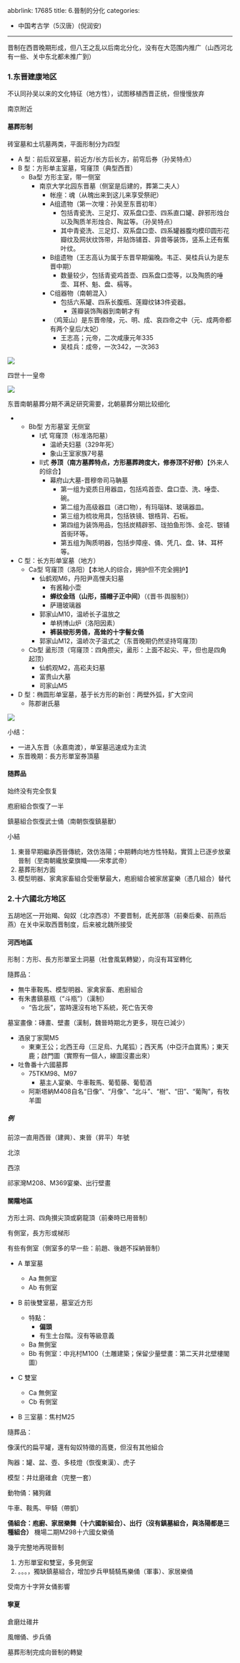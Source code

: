 abbrlink: 17685
title: 6.晉制的分化
categories:
  - 中国考古学（5汉唐）(倪润安)
---
晋制在西晋晚期形成，但八王之乱以后南北分化，没有在大范围内推广（山西河北有一些、关中东北都未推广到）

### 1.东晋建康地区

不认同孙吴以来的文化特征（地方性），试图移植西晋正统，但慢慢放弃

南京附近

#### 墓葬形制

砖室墓和土坑墓两类，平面形制分为四型

- A 型：前后双室墓，前近方/长方后长方，前穹后券（孙吴特点）
- B 型：方形单主室墓，穹窿顶（典型西晋）
    - Ba型 方形主室，带一侧室
        - 南京大学北园东晋墓（侧室是后建的，葬第二夫人）
            - 帐座：魂（从魄出来到这儿来享受祭祀）
            - A组遗物（第一次埋：孙吴至东晋初年）
                - 包括青瓷洗、三足灯、双系盘口壶、四系直口罐、辟邪形烛台以及陶质羊形烛合、陶盆等。（孙吴特点）
                - 其中青瓷洗、三足灯、双系盘口壶、四系罐器腹均模印圆形花瓣纹及网状纹饰带，并贴饰铺首、异兽等装饰，竖系上还有蕉叶纹。
            - B组遗物（王志高认为属于东晋早期偏晚。韦正、昊桂兵认为是东晋中期）
                - 数量较少，包括青瓷鸡首壶、四系盘口壶等，以及陶质的唾壶、耳杯、魁、盘、槅等。
            - C组器物（南朝混入）
                - 包括六系罐、四系长腹瓶、莲瓣纹钵3件瓷器。
                    - 莲瓣装饰陶器到南朝才有
            - （鸡笼山）是东晋帝陵，元、明、成、哀四帝之中（元、成两帝都有两个皇后/太妃）
                - 王志高；元帝，二次咸康元年335
                - 吴桂兵：成帝，一次342，一次363

![](001.png)

四世十一皇帝

![](002.png)

东晋南朝墓葬分期不满足研究需要，北朝墓葬分期比较细化

-   - Bb型 方形墓室 无侧室
        - I式 穹窿顶（标准洛阳墓）
            - 温峤夫妇墓（329年死）
            - 象山王室家族7号墓
        - II式 **券顶（南方墓葬特点，方形墓葬跨度大，修券顶不好修）**【外来人的综合】
            - 幕府山大墓-晋穆帝司马聃墓
                - 第一组为瓷质日用器皿，包括鸡首壶、盘口壶、洗、唾壶、碗。
                - 第二组为高级器皿（进口物），有玛瑙钵、玻璃器皿。
                - 第三组为梳妆用具，包括铁镜、银梏背、石板。
                - 第四组为装饰用品，包括炭精辟邪、珑拍鱼形饰、金花、银铺首街环等。
                - 第五组为陶质明器，包括步障座、俑、凭几、盘、钵、耳杯等。
- C 型：长方形单室墓（地方）
    - Ca型 穹窿顶（洛阳）【本地人的综合，拥护但不完全拥护】
        - 仙鹤观M6，丹阳尹高悝夫妇墓
            - 有酱釉小壶
            - **蝉纹金珰（山形，插帽子正中间）**（《晋书·舆服制》）
            - 萨珊玻璃器
        - 郭家山M10，温峤长子温放之
            - 单柄博山炉（洛阳因素）
            - **裤装梭形男俑，高耸的十字髻女俑**
        - 郭家山M12，温峤次子温式之（东晋晚期仍然坚持穹窿顶）
    - Cb型 盝形顶（穹窿顶：四角攒尖，盝形：上面不起尖、平，但也是四角起顶）
        - 仙鹤观M2，高崧夫妇墓
        - 富贵山大墓
        - 司家山M5
- D 型：椭圆形单室墓，基于长方形的新创：两壁外弧，扩大空间
    - 陈郡谢氏墓

![](003.png)

小结：

- 一进入东晋（永嘉南渡），单室墓迅速成为主流
- 东晋晚期：長方形單室券頂墓

#### 随葬品

始终没有完全恢复

庖廚組合恢復了一半

鎮墓組合恢復武士俑（南朝恢復鎮墓獸）

小結

1. 東晉早期繼承西晉傳統，效仿洛陽；中期轉向地方性特點，實質上已逐步放棄晉制（至南朝纔放棄旗幟——宋孝武帝）
2. 墓葬形制方面
3. 模型明器、家禽家畜組合受衝擊最大，庖廚組合被家居宴樂（憑几組合）替代

### 2.十六國北方地区

五胡地区一开始羯、匈奴（北凉西凉）不要晋制，氐羌部落（前秦后秦、前燕后燕）在关中采取西晋制度，后来被北魏所接受

#### 河西地區

形制：方形、長方形單室土洞墓（社會風氣轉變），向沒有耳室轉化

隨葬品：

- 無牛車鞍馬、模型明器、家禽家畜、庖廚組合
- 有朱書鎮墓瓶（“斗瓶”）（漢制）
	- “告北辰”，當時還沒有地下系統，死亡告天帝

墓室畫像：磚畫、壁畫（漢制，魏晉時期北方更多，現在已減少）


- 酒泉丁家閘M5
	- 東東王公；北西王母（三足烏、九尾狐）；西天馬（中亞汗血寶馬）；東天鹿；啟門圖（實際有一個人，線圖沒畫出來）
- 吐魯番十六國墓葬
	- 75TKM98、M97
		- 墓主人宴樂、牛車鞍馬、葡萄藤、葡萄酒
	- 阿斯塔納M408自名“日像”、“月像”、“北斗”、“樹”、“田”、“葡陶”，有牧羊圖

##### 例

前涼一直用西晉（建興）、東晉（昇平）年號

北涼

西涼

祁家灣M208、M369宴樂、出行壁畫

#### 關隴地區

方形土洞、四角攅尖頂或窮龍頂（前秦時已用晉制）

有側室，長方形或梯形

有些有側室（側室多的早一些：前趙、後趙不採納晉制）

- A 單室墓
	- Aa 無側室
	- Ab 有側室
- B 前後雙室墓，墓室近方形
	- 特點：
		- **偏頭**
		- 有生土台階。沒有等級意義
	- Ba 無側室
	- Bb 有側室：中兆村M100（土雕建築；保留少量壁畫：第二天井北壁樓閣圖）
- C 雙室
	- Ca 無側室
	- Cb 有側室


- B 三室墓：焦村M25

隨葬品：

像漢代的扁平罐，還有匈奴特徵的高甕，但沒有其他組合

陶器：罐、盆、壺、多枝燈（恢復東漢）、虎子

模型：井灶磨碓倉（完整一套）

動物俑：豬狗雞

牛車、鞍馬、甲騎（帶凱）

**俑組合：庖廚、家居樂舞（十六國新組合）、出行（沒有鎮墓組合，與洛陽都是三種組合）** 機場二期M298十六國女樂俑

幾乎完整地再現晉制

1. 方形單室和雙室，多見側室
2. 。。。，獨缺鎮墓組合，增加步兵甲騎騎馬樂俑（軍事）、家居樂俑

受南方十字笄女俑影響

#### 寧夏

倉磨灶碓井

風帽俑、步兵俑

墓葬形制完成向晉制的轉變

